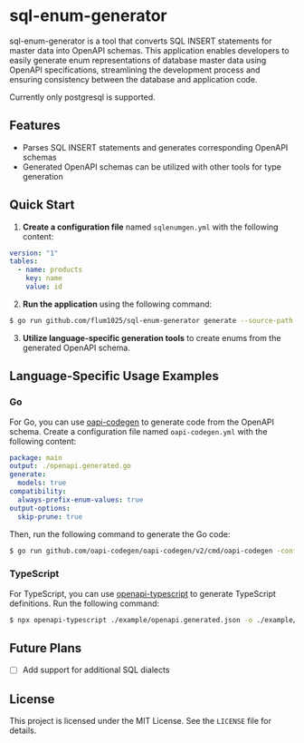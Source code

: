 # sql-enum-generator

sql-enum-generator is a tool that converts SQL INSERT statements for master data into OpenAPI schemas. This application enables developers to easily generate enum representations of database master data using OpenAPI specifications, streamlining the development process and ensuring consistency between the database and application code.

Currently only postgresql is supported.

## Features

- Parses SQL INSERT statements and generates corresponding OpenAPI schemas
- Generated OpenAPI schemas can be utilized with other tools for type generation

## Quick Start

1. **Create a configuration file** named `sqlenumgen.yml` with the following content:

```yaml
version: "1"
tables:
  - name: products
    key: name
    value: id
```

2. **Run the application** using the following command:

```sh
$ go run github.com/flum1025/sql-enum-generator generate --source-path ./example/master.sql --output-path ./example/openapi.generated.json --config ./example/sqlenumgen.yml
```

3. **Utilize language-specific generation tools** to create enums from the generated OpenAPI schema.

## Language-Specific Usage Examples

### Go

For Go, you can use [oapi-codegen](https://github.com/oapi-codegen/oapi-codegen) to generate code from the OpenAPI schema. Create a configuration file named `oapi-codegen.yml` with the following content:

```yaml
package: main
output: ./openapi.generated.go
generate:
  models: true
compatibility:
  always-prefix-enum-values: true
output-options:
  skip-prune: true
```

Then, run the following command to generate the Go code:

```sh
$ go run github.com/oapi-codegen/oapi-codegen/v2/cmd/oapi-codegen -config ./example/oapi-codegen.yml ./example/openapi.generated.json
```

### TypeScript

For TypeScript, you can use [openapi-typescript](https://github.com/openapi-ts/openapi-typescript) to generate TypeScript definitions. Run the following command:

```sh
$ npx openapi-typescript ./example/openapi.generated.json -o ./example/openapi.generated.d.ts --enum
```

## Future Plans

- [ ] Add support for additional SQL dialects

## License

This project is licensed under the MIT License. See the `LICENSE` file for details.
